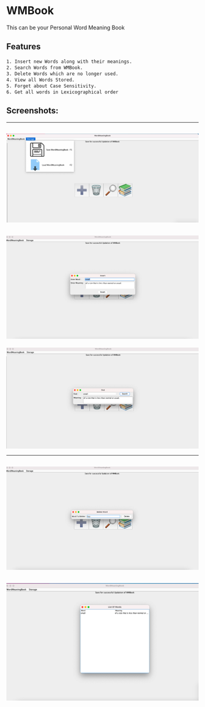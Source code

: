 # WMBook
This can be your Personal Word Meaning Book


## Features
```
1. Insert new Words along with their meanings.
2. Search Words from WMBook.
3. Delete Words which are no longer used.
4. View all Words Stored.
5. Forget about Case Sensitivity.
6. Get all words in Lexicographical order
```


## Screenshots:
--------------

![](image/menu.png)
-------------------------

![](image/insertss.png)
-------------------------

![](image/find.png)

-------------------------

![](image/delete.png)
-------------------------

![](image/listOfWords.png)
-------------------------
